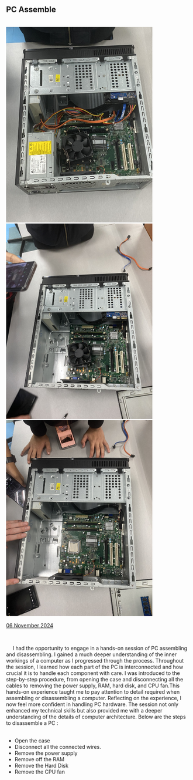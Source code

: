 <html>
  <body>
    <!--Contents-->
                            <h2 id="Title">PC Assemble</h2><br>
                              <img src="pic1.jpeg" width="400px" alt="PC"> <br>
                              <img src="pic2.jpeg" width="400px" alt="PC"> <br>
                              <img src="pic3.jpeg" width="400px" alt="PC"> <br>
                                <p><u>06 November 2024</u><br>
                                    <div>
                                        <br><p> &emsp;  I had the opportunity to engage in a hands-on session of PC assembling and disassembling. I gained a much deeper understanding of the inner workings of a computer as I progressed through the process.
                                        Throughout the session, I learned how each part of the PC is interconnected and how crucial it is to handle each component with care. I was introduced to the step-by-step procedure, from opening the case and disconnecting all the cables to removing the power supply, RAM, hard disk, and CPU fan.This hands-on experience taught me to pay attention to detail required when assembling or disassembling a computer.
                                        Reflecting on the experience, I now feel more confident in handling PC hardware. The session not only enhanced my technical skills but also provided me with a deeper understanding of the details of computer architecture.
                                        Below are the steps to disassemble a PC :
                                            <ul>
                                                <br><li>Open the case</li>
                                                <li>Disconnect all the connected wires.</li>
                                                <li>Remove the power supply</li>
                                                <li>Remove off the RAM</li>
                                                <li>Remove the Hard Disk</li>
                                                <li>Remove the CPU fan</li>
                                            </ul><br>
                                        </p>
                                </p>
  </body>
</html>